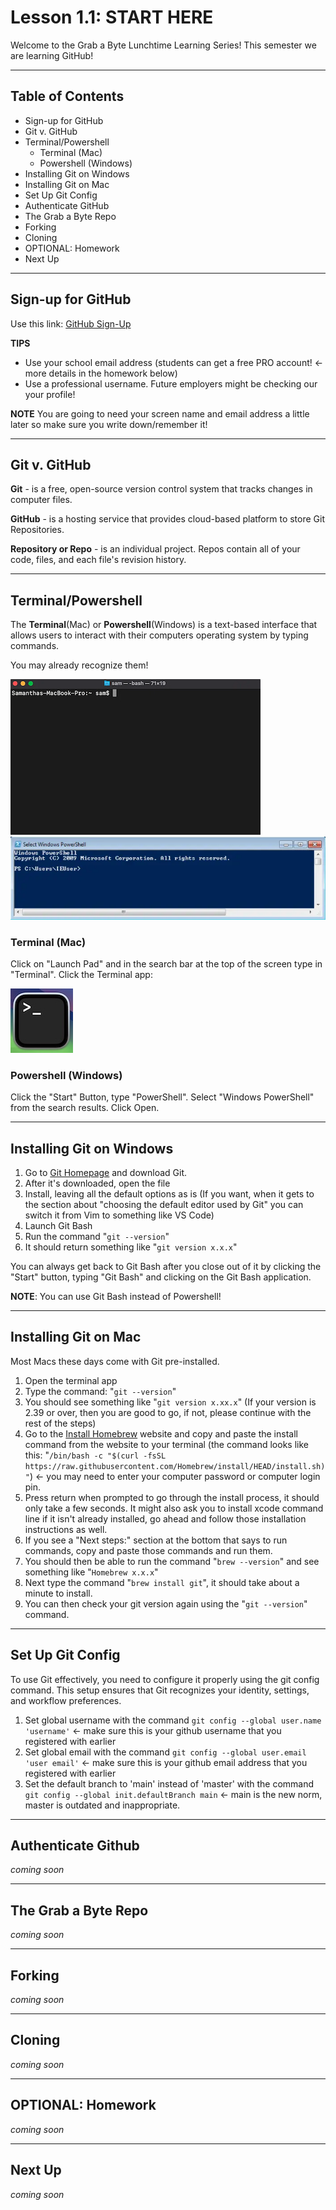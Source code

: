 # Lesson 1.1: START HERE

Welcome to the Grab a Byte Lunchtime Learning Series! This semester we are learning GitHub!

---

## Table of Contents
- Sign-up for GitHub
- Git v. GitHub
- Terminal/Powershell
  - Terminal (Mac)
  - Powershell (Windows) 
- Installing Git on Windows
- Installing Git on Mac
- Set Up Git Config
- Authenticate GitHub
- The Grab a Byte Repo
- Forking
- Cloning
- OPTIONAL: Homework
- Next Up

---

## Sign-up for GitHub

Use this link: [GitHub Sign-Up](https://github.com/signup)

**TIPS**
- Use your school email address (students can get a free PRO account! <- more details in the homework below)
- Use a professional username. Future employers might be checking our your profile!

**NOTE** 
You are going to need your screen name and email address a little later so make sure you write down/remember it!

---

## Git v. GitHub

**Git** - is a free, open-source version control system that tracks changes in computer files.

**GitHub** - is a hosting service that provides cloud-based platform to store Git Repositories.

**Repository or Repo** - is an individual project. Repos contain all of your code, files, and each file's revision history. 

---

## Terminal/Powershell
The **Terminal**(Mac) or **Powershell**(Windows) is a text-based interface that allows users to interact with their computers operating system by typing commands. 

You may already recognize them! 

![screenshot of the terminal for mac](terminal.png)
![screenshot of the powershell for windows](powershell.png)

### Terminal (Mac)
Click on "Launch Pad" and in the search bar at the top of the screen type in "Terminal". Click the Terminal app:

![terminal icon](terminalicon.jpg)

### Powershell (Windows)
Click the "Start" Button, type "PowerShell". Select "Windows PowerShell" from the search results. Click Open.

--- 

## Installing Git on Windows
1. Go to [Git Homepage](https://git-scm.com/downloads/win) and download Git.
2. After it's downloaded, open the file
3. Install, leaving all the default options as is (If you want, when it gets to the section about "choosing the default editor used by Git" you can switch it from Vim to something like VS Code)
4. Launch Git Bash
5. Run the command "```git --version```"
6. It should return something like "```git version x.x.x```"


You can always get back to Git Bash after you close out of it by clicking the "Start" button, typing "Git Bash" and clicking on the Git Bash application. 

**NOTE**: You can use Git Bash instead of Powershell! 

---

## Installing Git on Mac

Most Macs these days come with Git pre-installed. 

1. Open the terminal app
2. Type the command: "```git --version```"
3. You should see something like "```git version x.xx.x```" (If your version is 2.39 or over, then you are good to go, if not, please continue with the rest of the steps)
4. Go to the [Install Homebrew](https://brew.sh/) website and copy and paste the install command from the website to your terminal (the command looks like this: "```/bin/bash -c "$(curl -fsSL https://raw.githubusercontent.com/Homebrew/install/HEAD/install.sh)"```) <- you may need to enter your computer password or computer login pin.
5. Press return when prompted to go through the install process, it should only take a few seconds. It might also ask you to install xcode command line if it isn't already installed, go ahead and follow those installation instructions as well.
6. If you see a "Next steps:" section at the bottom that says to run commands, copy and paste those commands and run them. 
7. You should then be able to run the command "```brew --version```" and see something like "```Homebrew x.x.x```"
8. Next type the command "```brew install git```", it should take about a minute to install.
9. You can then check your git version again using the "```git --version```" command. 

---

## Set Up Git Config

To use Git effectively, you need to configure it properly using the git config command. This setup ensures that Git recognizes your identity, settings, and workflow preferences.

1. Set global username with the command ```git config --global user.name 'username'``` <- make sure this is your github username that you registered with earlier
2. Set global email with the command ```git config --global user.email 'user email'``` <- make sure this is your github email address that you registered with earlier
3. Set the default branch to 'main' instead of 'master' with the command ```git config --global init.defaultBranch main``` <- main is the new norm, master is outdated and inappropriate.

---

## Authenticate Github
*coming soon*

---

## The Grab a Byte Repo
*coming soon*

---

## Forking
*coming soon*

---

## Cloning
*coming soon*

---

## OPTIONAL: Homework
*coming soon*

---

## Next Up
*coming soon*